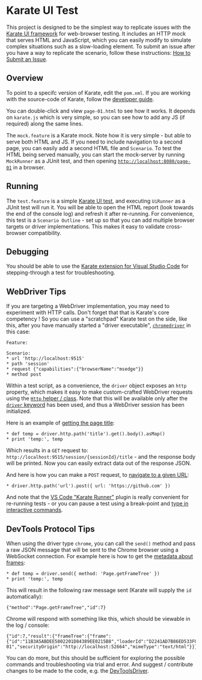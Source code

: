 # Karate UI Test
This project is designed to be the simplest way to replicate issues with the [Karate UI framework](https://github.com/intuit/karate/tree/master/karate-core) for web-browser testing. It includes an HTTP mock that serves HTML and JavaScript, which you can easily modify to simulate complex situations such as a slow-loading element. To submit an issue after you have a way to replicate the scenario, follow these instructions: [How to Submit an Issue](https://github.com/intuit/karate/wiki/How-to-Submit-an-Issue).

## Overview
To point to a specifc version of Karate, edit the `pom.xml`. If you are working with the source-code of Karate, follow the [developer guide](https://github.com/intuit/karate/wiki/Developer-Guide).

You can double-click and view `page-01.html` to see how it works. It depends on `karate.js` which is very simple, so you can see how to add any JS (if required) along the same lines.

The `mock.feature` is a Karate mock. Note how it is very simple - but able to serve both HTML and JS. If you need to include navigation to a second page, you can easily add a second HTML file and `Scenario`. To test the HTML being served manually, you can start the mock-server by running `MockRunner` as a JUnit test, and then opening [`http://localhost:8080/page-01`](http://localhost:8080/page-01) in a browser.

## Running
The `test.feature` is a simple [Karate UI test](https://github.com/intuit/karate/tree/master/karate-core), and executing `UiRunner` as a JUnit test will run it. You will be able to open the HTML report (look towards the end of the console log) and refresh it after re-running. For convenience, this test is a `Scenario Outline` - set up so that you can add multiple browser targets or driver implementations. This makes it easy to validate cross-browser compatibility.

## Debugging
You should be able to use the [Karate extension for Visual Studio Code](https://github.com/intuit/karate/wiki/IDE-Support#vs-code-karate-plugin) for stepping-through a test for troubleshooting.

## WebDriver Tips
If you are targeting a WebDriver implementation, you may need to experiment with HTTP calls. Don't forget that that is Karate's core competency ! So you can use a "scratchpad" Karate test on the side, like this, after you have manually started a "driver executable", [`chromedriver`](https://chromedriver.chromium.org) in this case:

```cucumber
Feature:

Scenario:
* url 'http://localhost:9515'
* path 'session'
* request {"capabilities":{"browserName":"msedge"}}
* method post
```

Within a test script, as a convenience, the `driver` object exposes an `http` property, which makes it easy to make custom-crafted WebDriver requests using the [`Http` helper / class](../../karate-core/src/main/java/com/intuit/karate/Http.java). Note that this will be available only after the [`driver` keyword](https://github.com/intuit/karate/tree/master/karate-core#driver) has been used, and thus a WebDriver session has been initialized.

Here is an example of [getting the page title](https://w3c.github.io/webdriver/#get-title):

```cucumber
* def temp = driver.http.path('title').get().body().asMap()
* print 'temp:', temp
```

Which results in a `GET` request to: `http://localhost:9515/session/{sessionId}/title` - and the response body will be printed. Now you can easily extract data out of the response JSON.

And here is how you can make a `POST` request, to [navigate to a given URL](https://w3c.github.io/webdriver/#navigate-to):

```cucumber
* driver.http.path('url').post({ url: 'https://github.com' })
```

And note that the [VS Code "Karate Runner"](https://github.com/intuit/karate/wiki/IDE-Support#vs-code-karate-plugin) plugin is really convenient for re-running tests - or you can pause a test using a break-point and [type in interactive commands](https://twitter.com/KarateDSL/status/1167533484560142336).

## DevTools Protocol Tips
When using the driver type `chrome`, you can call the `send()` method and pass a raw JSON message that will be sent to the Chrome browser using a WebSocket connection. For example here is how to get the [metadata about frames](https://chromedevtools.github.io/devtools-protocol/tot/Page/#method-getFrameTree):

```cucumber
* def temp = driver.send({ method: 'Page.getFrameTree' })
* print 'temp:', temp
```

This will result in the following raw message sent (Karate will supply the `id` automatically):

```
{"method":"Page.getFrameTree","id":7}
```

Chrome will respond with something like this, which should be viewable in the log / console:

```
{"id":7,"result":{"frameTree":{"frame":{"id":"11B3A5ABDEE5802201D84389EE0215B8","loaderId":"D2241AD7B86ED533F095F907A78A1208","url":"http://localhost:52664/page-01","securityOrigin":"http://localhost:52664","mimeType":"text/html"}}}}
```

You can do more, but this should be sufficient for exploring the possible commands and troubleshooting via trial and error. And suggest / contribute changes to be made to the code, e.g. the [DevToolsDriver](../../karate-core/src/main/java/com/intuit/karate/driver/DevToolsDriver.java).